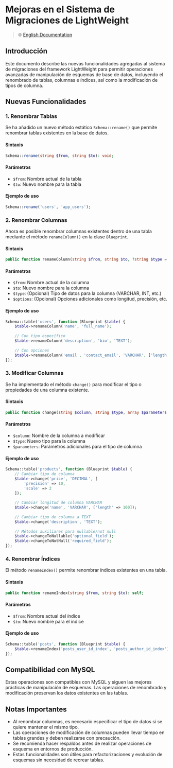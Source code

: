 # Mejoras en el Sistema de Migraciones de LightWeight

> 🌐 [English Documentation](../en/migration-enhancement-documentation.md)

## Introducción

Este documento describe las nuevas funcionalidades agregadas al sistema de migraciones del framework LightWeight para permitir operaciones avanzadas de manipulación de esquemas de base de datos, incluyendo el renombrado de tablas, columnas e índices, así como la modificación de tipos de columna.

## Nuevas Funcionalidades

### 1. Renombrar Tablas

Se ha añadido un nuevo método estático `Schema::rename()` que permite renombrar tablas existentes en la base de datos.

#### Sintaxis
```php
Schema::rename(string $from, string $to): void;
```

#### Parámetros
- `$from`: Nombre actual de la tabla
- `$to`: Nuevo nombre para la tabla

#### Ejemplo de uso
```php
Schema::rename('users', 'app_users');
```

### 2. Renombrar Columnas

Ahora es posible renombrar columnas existentes dentro de una tabla mediante el método `renameColumn()` en la clase `Blueprint`.

#### Sintaxis
```php
public function renameColumn(string $from, string $to, ?string $type = null, array $options = []): self;
```

#### Parámetros
- `$from`: Nombre actual de la columna
- `$to`: Nuevo nombre para la columna
- `$type`: (Opcional) Tipo de datos para la columna (VARCHAR, INT, etc.)
- `$options`: (Opcional) Opciones adicionales como longitud, precisión, etc.

#### Ejemplo de uso
```php
Schema::table('users', function (Blueprint $table) {
    $table->renameColumn('name', 'full_name');
    
    // Con tipo específico
    $table->renameColumn('description', 'bio', 'TEXT');
    
    // Con opciones
    $table->renameColumn('email', 'contact_email', 'VARCHAR', ['length' => 100]);
});
```

### 3. Modificar Columnas

Se ha implementado el método `change()` para modificar el tipo o propiedades de una columna existente.

#### Sintaxis
```php
public function change(string $column, string $type, array $parameters = []): self;
```

#### Parámetros
- `$column`: Nombre de la columna a modificar
- `$type`: Nuevo tipo para la columna
- `$parameters`: Parámetros adicionales para el tipo de columna

#### Ejemplo de uso
```php
Schema::table('products', function (Blueprint $table) {
    // Cambiar tipo de columna
    $table->change('price', 'DECIMAL', [
        'precision' => 10, 
        'scale' => 2
    ]);
    
    // Cambiar longitud de columna VARCHAR
    $table->change('name', 'VARCHAR', ['length' => 100]);
    
    // Cambiar tipo de columna a TEXT
    $table->change('description', 'TEXT');
    
    // Métodos auxiliares para nullable/not null
    $table->changeToNullable('optional_field');
    $table->changeToNotNull('required_field');
});
```

### 4. Renombrar Índices

El método `renameIndex()` permite renombrar índices existentes en una tabla.

#### Sintaxis
```php
public function renameIndex(string $from, string $to): self;
```

#### Parámetros
- `$from`: Nombre actual del índice
- `$to`: Nuevo nombre para el índice

#### Ejemplo de uso
```php
Schema::table('posts', function (Blueprint $table) {
    $table->renameIndex('posts_user_id_index', 'posts_author_id_index');
});
```

## Compatibilidad con MySQL

Estas operaciones son compatibles con MySQL y siguen las mejores prácticas de manipulación de esquemas. Las operaciones de renombrado y modificación preservan los datos existentes en las tablas.

## Notas Importantes

- Al renombrar columnas, es necesario especificar el tipo de datos si se quiere mantener el mismo tipo.
- Las operaciones de modificación de columnas pueden llevar tiempo en tablas grandes y deben realizarse con precaución.
- Se recomienda hacer respaldos antes de realizar operaciones de esquema en entornos de producción.
- Estas funcionalidades son útiles para refactorizaciones y evolución de esquemas sin necesidad de recrear tablas.
